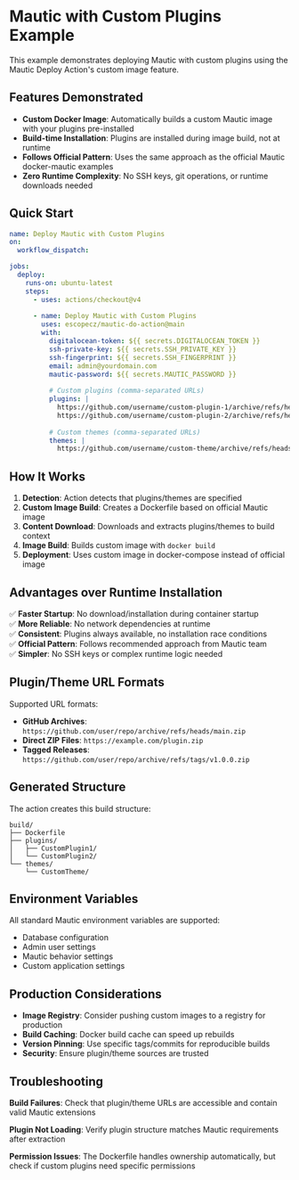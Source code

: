 # Mautic with Custom Plugins Example

This example demonstrates deploying Mautic with custom plugins using the Mautic Deploy Action's custom image feature.

## Features Demonstrated

- **Custom Docker Image**: Automatically builds a custom Mautic image with your plugins pre-installed
- **Build-time Installation**: Plugins are installed during image build, not at runtime
- **Follows Official Pattern**: Uses the same approach as the official Mautic docker-mautic examples
- **Zero Runtime Complexity**: No SSH keys, git operations, or runtime downloads needed

## Quick Start

```yaml
name: Deploy Mautic with Custom Plugins
on:
  workflow_dispatch:

jobs:
  deploy:
    runs-on: ubuntu-latest
    steps:
      - uses: actions/checkout@v4
      
      - name: Deploy Mautic with Custom Plugins
        uses: escopecz/mautic-do-action@main
        with:
          digitalocean-token: ${{ secrets.DIGITALOCEAN_TOKEN }}
          ssh-private-key: ${{ secrets.SSH_PRIVATE_KEY }}
          ssh-fingerprint: ${{ secrets.SSH_FINGERPRINT }}
          email: admin@yourdomain.com
          mautic-password: ${{ secrets.MAUTIC_PASSWORD }}
          
          # Custom plugins (comma-separated URLs)
          plugins: |
            https://github.com/username/custom-plugin-1/archive/refs/heads/main.zip,
            https://github.com/username/custom-plugin-2/archive/refs/heads/main.zip
          
          # Custom themes (comma-separated URLs)  
          themes: |
            https://github.com/username/custom-theme/archive/refs/heads/main.zip
```

## How It Works

1. **Detection**: Action detects that plugins/themes are specified
2. **Custom Image Build**: Creates a Dockerfile based on official Mautic image
3. **Content Download**: Downloads and extracts plugins/themes to build context
4. **Image Build**: Builds custom image with `docker build`
5. **Deployment**: Uses custom image in docker-compose instead of official image

## Advantages over Runtime Installation

✅ **Faster Startup**: No download/installation during container startup  
✅ **More Reliable**: No network dependencies at runtime  
✅ **Consistent**: Plugins always available, no installation race conditions  
✅ **Official Pattern**: Follows recommended approach from Mautic team  
✅ **Simpler**: No SSH keys or complex runtime logic needed  

## Plugin/Theme URL Formats

Supported URL formats:
- **GitHub Archives**: `https://github.com/user/repo/archive/refs/heads/main.zip`
- **Direct ZIP Files**: `https://example.com/plugin.zip`
- **Tagged Releases**: `https://github.com/user/repo/archive/refs/tags/v1.0.0.zip`

## Generated Structure

The action creates this build structure:
```
build/
├── Dockerfile
├── plugins/
│   ├── CustomPlugin1/
│   └── CustomPlugin2/
└── themes/
    └── CustomTheme/
```

## Environment Variables

All standard Mautic environment variables are supported:
- Database configuration
- Admin user settings  
- Mautic behavior settings
- Custom application settings

## Production Considerations

- **Image Registry**: Consider pushing custom images to a registry for production
- **Build Caching**: Docker build cache can speed up rebuilds
- **Version Pinning**: Use specific tags/commits for reproducible builds
- **Security**: Ensure plugin/theme sources are trusted

## Troubleshooting

**Build Failures**: Check that plugin/theme URLs are accessible and contain valid Mautic extensions

**Plugin Not Loading**: Verify plugin structure matches Mautic requirements after extraction

**Permission Issues**: The Dockerfile handles ownership automatically, but check if custom plugins need specific permissions